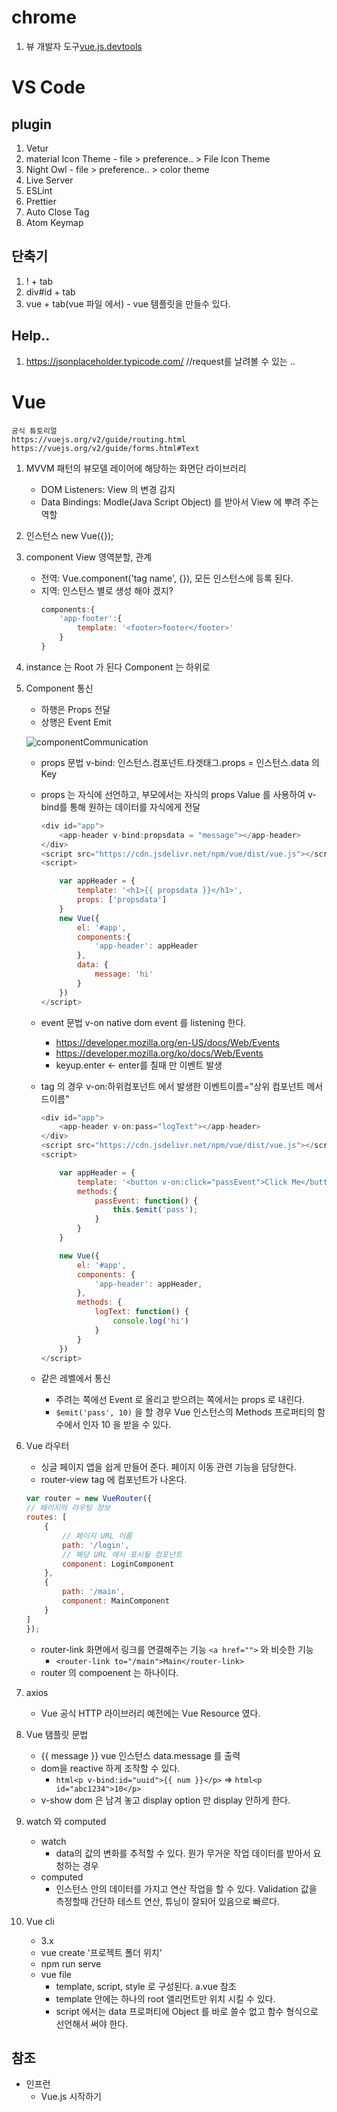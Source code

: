 
# chrome
1. 뷰 개발자 도구[vue.js.devtools](https://chrome.google.com/webstore/detail/vuejs-devtools/nhdogjmejiglipccpnnnanhbledajbpd)


# VS Code 

## plugin
1. Vetur
2. material Icon Theme - file > preference.. > File Icon Theme
3. Night Owl - file > preference.. > color theme
4. Live Server
5. ESLint
6. Prettier
7. Auto Close Tag
8. Atom Keymap

## 단축기 
1. ! + tab 
2. div#id + tab
3. vue + tab(vue 파일 에서) - vue 템플릿을 만들수 있다. 

## Help.. 
1. https://jsonplaceholder.typicode.com/ //request를 날려볼 수 있는 ..


# Vue

```
공식 튜토리얼 
https://vuejs.org/v2/guide/routing.html
https://vuejs.org/v2/guide/forms.html#Text

```

1. MVVM 패턴의 뷰모델 레이어에 해당하는 화면단 라이브러리
    - DOM Listeners: View 의 변경 감지 
    - Data Bindings: Modle(Java Script Object) 를 받아서 View 에 뿌려 주는 역할 

2. 인스턴스 new Vue({});
3. component View 영역분할, 관계 
    - 전역: Vue.component('tag name', {}), 모든 인스턴스에 등록 된다. 
    - 지역: 인스턴스 별로 생성 해야 겠지?  
        ```javascript
        components:{
            'app-footer':{
                template: '<footer>footer</footer>'
            }
        }
        ```

4. instance 는 Root 가 된다 Component 는 하위로 
5. Component 통신
   - 하행은 Props 전달
   - 상행은 Event Emit

    ![componentCommunication](./img/prop&event.png)

    - props 문법 v-bind: 인스턴스.컴포넌트.타겟태그.props = 인스턴스.data 의 Key
    - props 는 자식에 선언하고, 부모에서는 자식의 props Value 를 사용하여 v-bind를 통해 원하는 데이터를 자식에게 전달 
        ```javascript
        <div id="app">
            <app-header v-bind:propsdata = "message"></app-header>
        </div>
        <script src="https://cdn.jsdelivr.net/npm/vue/dist/vue.js"></script>
        <script>

            var appHeader = {
                template: '<h1>{{ propsdata }}</h1>',
                props: ['propsdata']
            }
            new Vue({
                el: '#app',
                components:{
                    'app-header': appHeader
                },                
                data: {
                    message: 'hi'
                }
            })
        </script>
        ```

    - event 문법 v-on native dom event 를 listening 한다. 
      - https://developer.mozilla.org/en-US/docs/Web/Events
      - https://developer.mozilla.org/ko/docs/Web/Events
      - keyup.enter <- enter를 칠때 만 이벤트 발생 
    - tag 의 경우 v-on:하위컴포넌트 에서 발생한 이벤트이름="상위 컴포넌트 메서드이름"
        ```javascript
        <div id="app">
            <app-header v-on:pass="logText"></app-header>
        </div>
        <script src="https://cdn.jsdelivr.net/npm/vue/dist/vue.js"></script>
        <script>

            var appHeader = {
                template: '<button v-on:click="passEvent">Click Me</button>',
                methods:{
                    passEvent: function() {
                        this.$emit('pass');
                    }
                }
            }
    
            new Vue({
                el: '#app',
                components: {
                    'app-header': appHeader,
                },
                methods: {
                    logText: function() {
                        console.log('hi')
                    }
                }
            })
        </script>

        ```
    - 같은 레벨에서 통신 
      - 주려는 쪽에선 Event 로 올리고 받으려는 쪽에서는 props 로 내린다. 
      - ```$emit('pass', 10)``` 을 할 경우 Vue 인스턴스의 Methods 프로퍼티의 함수에서 인자 10 을 받을 수 있다. 
6. Vue 라우터 
    - 싱글 페이지 앱을 쉽게 만들어 준다. 페이지 이동 관련 기능을 담당한다. 
    - router-view tag 에 컴포넌트가 나온다. 
    ```javascript
    var router = new VueRouter({
    // 페이지의 라우팅 정보 
    routes: [
        {
            // 페이지 URL 이름
            path: '/login',
            // 해당 URL 에서 표시될 컴포넌트 
            component: LoginComponent
        },
        {
            path: '/main',
            component: MainComponent
        }
    ]
    });
    ```
    - router-link 화면에서 링크를 연결해주는 기능 ```<a href="">``` 와 비슷한 기능 
      - ```<router-link to="/main">Main</router-link>```
    - router 의 compoenent 는 하나이다. 

7. axios 
    - Vue 공식 HTTP 라이브러리 예전에는 Vue Resource 였다. 
8. Vue 탬플릿 문법 
    - {{ message }} vue 인스턴스 data.message 를 출력 
    - dom을 reactive 하게 조작할 수 있다. 
      - ```html<p v-bind:id="uuid">{{ num }}</p>``` => ```html<p id="abc1234">10</p>```
    - v-show dom 은 남겨 놓고 display option 만 display 안하게 한다. 
9. watch 와 computed
    - watch
      - data의 값의 변화를 추적할 수 있다. 뭔가 무거운 작업 데이터를 받아서 요청하는 경우 
    - computed
      - 인스턴스 안의 데이터를 가지고 연산 작업을 할 수 있다. Validation 값을 측정할때 간단하 테스트 연산, 튜닝이 잘되어 있음으로 빠르다.

10. Vue cli
    - 3.x 
    - vue create '프로젝트 폴더 위치'
    - npm run serve
    - vue file 
      - template, script, style 로 구성된다. a.vue 참조 
      - template 안에는 하나의 root 엘리먼트만 위치 시킬 수 있다. 
      - script 에서는 data 프로퍼티에 Object 를 바로 쓸수 없고 함수 형식으로 선언해서 써야 한다. 



## 참조 
- 인프런 
  - Vue.js 시작하기 